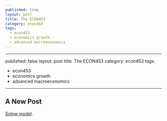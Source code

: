 ```yaml
---
published: true
layout: post
title: The ECON453
category: econ453
tags:
  - econ453
  - economics growth
  - advanced macroeconomics
---
```

---
published: false
layout: post
title: The ECON453
category: econ453
tags:
  - econ453
  - economics growth
  - advanced macroeconomics
---
## A New Post

 [Solow model](https://github.com/davidrpugh/numerical-methods). 

